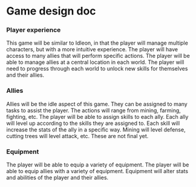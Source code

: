 # Game design doc

### Player experience

This game will be similar to Idleon, in that the player will manage multiple characters, but with a more intuitive experience. The player will have access to many allies that will perform specific actions. The player will be able to manage allies at a central location in each world. The player will need to progress through each world to unlock new skills for themselves and their allies.

### Allies

Allies will be the idle aspect of this game. They can be assigned to many tasks to assist the player. The actions will range from mining, farming, fighting, etc. The player will be able to assign skills to each ally. Each ally will level up according to the skills they are assigned to. Each skill will increase the stats of the ally in a specific way. Mining will level defense, cutting trees will level attack, etc. These are not final yet. 

### Equipment

The player will be able to equip a variety of equipment. The player will be able to equip allies with a variety of equipment. Equipment will alter stats and abilities of the player and their allies.